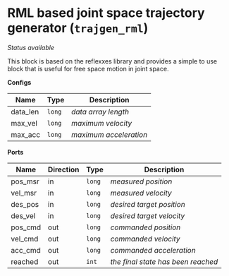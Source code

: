 # RML based joint space trajectory generator (`trajgen_rml`)

*Status* *available*

This block is based on the reflexxes library and provides a simple to
use block that is useful for free space motion in joint space.

**Configs**

| Name     | Type   | Description            |
|----------|--------|------------------------|
| data_len | `long` | *data array length*    |
| max_vel  | `long` | *maximum velocity*     |
| max_acc  | `long` | *maximum acceleration* |


**Ports**

| Name    | Direction | Type   | Description                        |
|---------|-----------|--------|------------------------------------|
| pos_msr | in        | `long` | *measured position*                |
| vel_msr | in        | `long` | *measured velocity*                |
| des_pos | in        | `long` | *desired target position*          |
| des_vel | in        | `long` | *desired target velocity*          |
| pos_cmd | out       | `long` | *commanded position*               |
| vel_cmd | out       | `long` | *commanded velocity*               |
| acc_cmd | out       | `long` | *commanded acceleration*           |
| reached | out       | `int`  | *the final state has been reached* |

